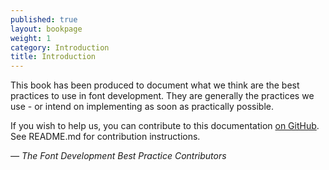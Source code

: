 ```yaml
---
published: true
layout: bookpage
weight: 1
category: Introduction
title: Introduction
---
```



This book has been produced to document what we think are the best practices to use in font 
development. They are generally the practices we use - or intend on implementing as soon as practically possible.

If you wish to help us, you can contribute to this documentation [on GitHub]. 
See README.md for contribution instructions.

*&mdash; The Font Development Best Practice Contributors*

[on GitHub]: {{site.repourl}}
